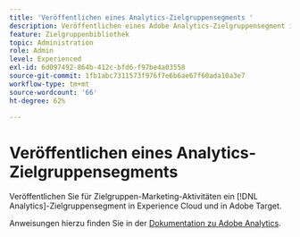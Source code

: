 ```yaml
---
title: 'Veröffentlichen eines Analytics-Zielgruppensegments '
description: Veröffentlichen eines Adobe Analytics-Zielgruppensegment in Experience Cloud und in Adobe Target für Zielgruppen-Marketing-Aktivitäten.
feature: Zielgruppenbibliothek
topic: Administration
role: Admin
level: Experienced
exl-id: 6d097492-864b-412c-bfd6-f97be4a03558
source-git-commit: 1fb1abc7311573f976f7e6b6ae67f60ada10a3e7
workflow-type: tm+mt
source-wordcount: '66'
ht-degree: 62%

---
```


# Veröffentlichen eines Analytics-Zielgruppensegments

Veröffentlichen Sie für Zielgruppen-Marketing-Aktivitäten ein [!DNL Analytics]-Zielgruppensegment in Experience Cloud und in Adobe Target.

Anweisungen hierzu finden Sie in der [Dokumentation zu Adobe Analytics](https://experienceleague.adobe.com/docs/analytics/components/segmentation/segmentation-workflow/seg-publish.html?lang=en).
